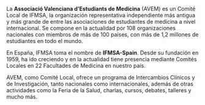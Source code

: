 La **Associació Valenciana d’Estudiants de Medicina** (AVEM) es un Comité Local de IFMSA, la organización representativa independiente más antigua y más grande de entre las asociaciones de estudiantes de medicina a nivel internacional. Se compone en la actualidad por 108 organizaciones nacionales con miembros de más de 100 países, con más de 1,2 millones de estudiantes en todo el mundo.

En España, IFMSA toma el nombre de **IFMSA-Spain**. Desde su fundación en 1959, ha ido creciendo y en la actualidad tiene presencia mediante Comités Locales en 22 Facultades de Medicina en nuestro país.

AVEM, como Comité Local, ofrece un programa de Intercambios Clínicos y de Investigación, tanto nacionales como internacionales, además de otras actividades como la Feria de la Salud, charlas, cursos, debates, talleres y mucho más.
